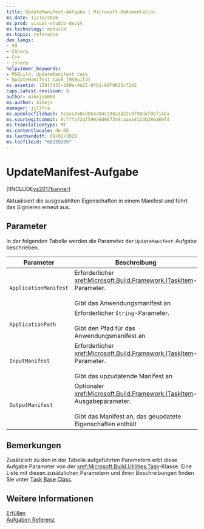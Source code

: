 ```yaml
---
title: UpdateManifest-Aufgabe | Microsoft-Dokumentation
ms.date: 11/15/2016
ms.prod: visual-studio-dev14
ms.technology: msbuild
ms.topic: reference
dev_langs:
- VB
- CSharp
- C++
- jsharp
helpviewer_keywords:
- MSBuild, UpdateManifest task
- UpdateManifest task [MSBuild]
ms.assetid: 1291fd33-b89e-4e15-8fb1-69f9625cf2d2
caps.latest.revision: 8
author: mikejo5000
ms.author: mikejo
manager: jillfra
ms.openlocfilehash: 5e2ec8a0cd854a04c338add22c3f90daf0bf14ba
ms.sourcegitcommit: 6cfffa72af599a9d667249caaaa411bb28ea69fd
ms.translationtype: MT
ms.contentlocale: de-DE
ms.lasthandoff: 09/02/2020
ms.locfileid: "68159209"
---
```

# <a name="updatemanifest-task"></a>UpdateManifest-Aufgabe
[!INCLUDE[vs2017banner](../includes/vs2017banner.md)]

Aktualisiert die ausgewählten Eigenschaften in einem Manifest und führt das Signieren erneut aus.  
  
## <a name="parameters"></a>Parameter  
 In der folgenden Tabelle werden die Parameter der `UpdateManifest`-Aufgabe beschrieben.  
  
|Parameter|Beschreibung|  
|---------------|-----------------|  
|`ApplicationManifest`|Erforderlicher <xref:Microsoft.Build.Framework.ITaskItem>-Parameter.<br /><br /> Gibt das Anwendungsmanifest an|  
|`ApplicationPath`|Erforderlicher `String`-Parameter.<br /><br /> Gibt den Pfad für das Anwendungsmanifest an|  
|`InputManifest`|Erforderlicher <xref:Microsoft.Build.Framework.ITaskItem>-Parameter.<br /><br /> Gibt das upzudatende Manifest an|  
|`OutputManifest`|Optionaler <xref:Microsoft.Build.Framework.ITaskItem>-Ausgabeparameter.<br /><br /> Gibt das Manifest an, das geupdatete Eigenschaften enthält|  
  
## <a name="remarks"></a>Bemerkungen  
 Zusätzlich zu den in der Tabelle aufgeführten Parametern erbt diese Aufgabe Parameter von der <xref:Microsoft.Build.Utilities.Task>-Klasse. Eine Liste mit diesen zusätzlichen Parametern und ihren Beschreibungen finden Sie unter [Task Base Class](../msbuild/task-base-class.md).  
  
## <a name="see-also"></a>Weitere Informationen  
 [Erfüllen](../msbuild/msbuild-tasks.md)   
 [Aufgaben Referenz](../msbuild/msbuild-task-reference.md)
